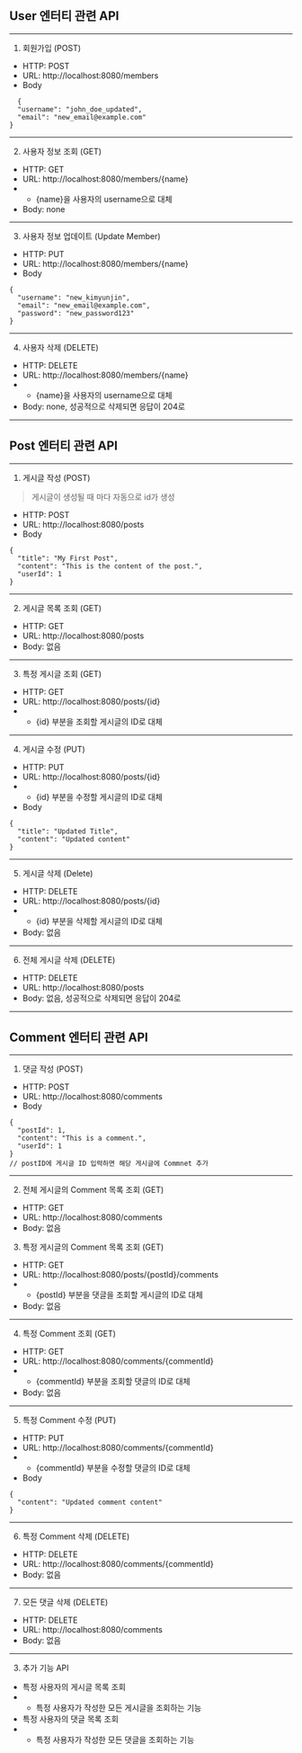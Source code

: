 ## User 엔터티 관련 API

---

1. 회원가입 (POST)

* HTTP: POST
* URL: http://localhost:8080/members
* Body
````
  {
  "username": "john_doe_updated",
  "email": "new_email@example.com"
}
````
---

2. 사용자 정보 조회 (GET)

* HTTP: GET
* URL: http://localhost:8080/members/{name}
* * {name}을 사용자의 username으로 대체
* Body: none
---

3. 사용자 정보 업데이트 (Update Member)
* HTTP: PUT
* URL: http://localhost:8080/members/{name}
* Body
````
{
  "username": "new_kimyunjin",
  "email": "new_email@example.com",
  "password": "new_password123"
}
````
---

4. 사용자 삭제 (DELETE)
* HTTP: DELETE
* URL: http://localhost:8080/members/{name}
* * {name}을 사용자의 username으로 대체
* Body: none, 성공적으로 삭제되면 응답이 204로

----

## Post 엔터티 관련 API

---

1. 게시글 작성 (POST)
> 게시글이 생성될 때 마다 자동으로 id가 생성
* HTTP: POST
* URL: http://localhost:8080/posts
* Body
````
{
  "title": "My First Post",
  "content": "This is the content of the post.",
  "userId": 1
}
````
---

2. 게시글 목록 조회 (GET)
* HTTP: GET
* URL: http://localhost:8080/posts
* Body: 없음
---

3. 특정 게시글 조회 (GET)
* HTTP: GET
* URL: http://localhost:8080/posts/{id}
* * {id} 부분을 조회할 게시글의 ID로 대체
---

4. 게시글 수정 (PUT)
* HTTP: PUT
* URL: http://localhost:8080/posts/{id}
* * {id} 부분을 수정할 게시글의 ID로 대체
* Body
````
{
  "title": "Updated Title",
  "content": "Updated content"
}
````
---
5. 게시글 삭제 (Delete)
* HTTP: DELETE
* URL: http://localhost:8080/posts/{id}
* * {id} 부분을 삭제할 게시글의 ID로 대체
* Body: 없음
---

6. 전체 게시글 삭제 (DELETE)
* HTTP: DELETE
* URL: http://localhost:8080/posts
* Body: 없음, 성공적으로 삭제되면 응답이 204로

---

## Comment 엔터티 관련 API

___

1. 댓글 작성 (POST)
* HTTP: POST
* URL: http://localhost:8080/comments
* Body
````
{
  "postId": 1,
  "content": "This is a comment.",
  "userId": 1
}
// postID에 게시글 ID 입력하면 해당 게시글에 Commnet 추가
````

---

2. 전체 게시글의 Comment 목록 조회 (GET)
* HTTP: GET
* URL: http://localhost:8080/comments
* Body: 없음

3. 특정 게시글의 Comment 목록 조회 (GET)
* HTTP: GET
* URL: http://localhost:8080/posts/{postId}/comments
*  * {postId} 부분을 댓글을 조회할 게시글의 ID로 대체
* Body: 없음
---

4. 특정 Comment 조회 (GET) 
* HTTP: GET
* URL: http://localhost:8080/comments/{commentId}
* * {commentId} 부분을 조회할 댓글의 ID로 대체
* Body: 없음
---

5. 특정 Comment 수정 (PUT)
* HTTP: PUT
* URL: http://localhost:8080/comments/{commentId}
* * {commentId} 부분을 수정할 댓글의 ID로 대체
* Body
````
{
  "content": "Updated comment content"
}

````
---

6. 특정 Comment 삭제 (DELETE)
* HTTP: DELETE
* URL: http://localhost:8080/comments/{commentId}
* Body: 없음
---

7. 모든 댓글 삭제 (DELETE)
* HTTP: DELETE
* URL: http://localhost:8080/comments
* Body: 없음




---
3. 추가 기능 API
* 특정 사용자의 게시글 목록 조회
* * 특정 사용자가 작성한 모든 게시글을 조회하는 기능
* 특정 사용자의 댓글 목록 조회
* * 특정 사용자가 작성한 모든 댓글을 조회하는 기능